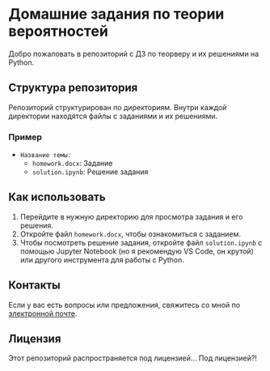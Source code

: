 # Домашние задания по теории вероятностей

Добро пожаловать в репозиторий с ДЗ по теорверу и их решениями на Python.

## Структура репозитория

Репозиторий структурирован по директориям. Внутри каждой директории находятся файлы с заданиями и их решениями.

### Пример

- `Название темы:`
  - `homework.docx`: Задание 
  - `solution.ipynb`: Решение задания

## Как использовать

1. Перейдите в нужную директорию для просмотра задания и его решения.
2. Откройте файл `homework.docx`, чтобы ознакомиться с заданием.
3. Чтобы посмотреть решение задания, откройте файл `solution.ipynb` с помощью Jupyter Notebook (но я рекомендую VS Code, он крутой) или другого инструмента для работы с Python.

## Контакты

Если у вас есть вопросы или предложения, свяжитесь со мной по [электронной почте](stroganovf.t@gmail.com).

## Лицензия

Этот репозиторий распространяется под лицензией... Под лицензией?!